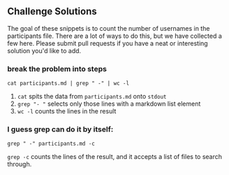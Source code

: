 ## Challenge Solutions

The goal of these snippets is to count the number of usernames in the participants file. There are a lot of ways to do this, but we have collected a few here. Please submit pull requests if you have a neat or interesting solution you'd like to add.

### break the problem into steps

    cat participants.md | grep " -" | wc -l

1. ``cat`` spits the data from ``participants.md`` onto ``stdout``
1. ``grep "- "`` selects only those lines with a markdown list element
1. ``wc -l`` counts the lines in the result

### I guess grep can do it by itself:

    grep " -" participants.md -c
    
``grep -c`` counts the lines of the result, and it accepts a list of files to search through.
